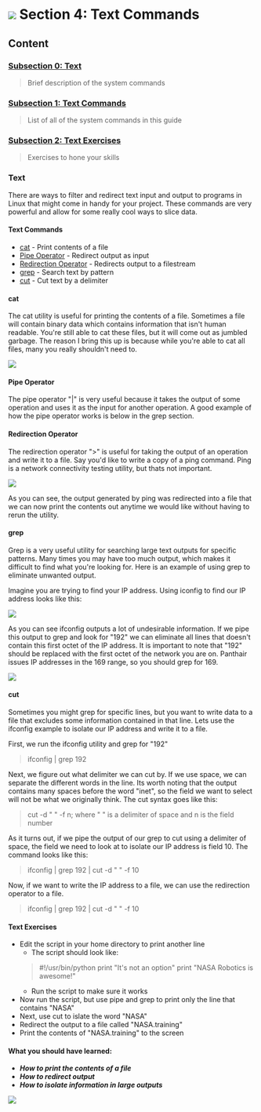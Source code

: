 ![](../images/artemis.png)
Section 4: Text Commands
=====

## Content

### [Subsection 0: Text](#text)
> Brief description of the system commands
### [Subsection 1: Text Commands](#text-commands)
> List of all of the system commands in this guide
### [Subsection 2: Text Exercises](#text-exercises)
> Exercises to hone your skills

### Text
There are ways to filter and redirect text input and output to programs in Linux that might come in handy for your project. These commands are very powerful and allow for some really cool ways to slice data.

#### Text Commands

* [cat](#cat)					- Print contents of a file
* [Pipe Operator](#pipe-operator)		- Redirect output as input
* [Redirection Operator](#redirection-operator)	- Redirects output to a filestream
* [grep](#grep)					- Search text by pattern
* [cut](#cut)					- Cut text by a delimiter


#### cat
The cat utility is useful for printing the contents of a file. Sometimes a file will contain binary data which contains information that isn't human readable. You're still able to cat these files, but it will come out as jumbled garbage. The reason I bring this up is because while you're able to cat all files, many you really shouldn't need to.

![](images/garbage.png)

#### Pipe Operator
The pipe operator "|" is very useful because it takes the output of some operation and uses it as the input for another operation. A good example of how the pipe operator works is below in the grep section.

#### Redirection Operator
The redirection operator ">" is useful for taking the output of an operation and write it to a file. Say you'd like to write a copy of a ping command. Ping is a network connectivity testing utility, but thats not important.

![](images/ping.png)

As you can see, the output generated by ping was redirected into a file that we can now print the contents out anytime we would like without having to rerun the utility.

#### grep
Grep is a very useful utility for searching large text outputs for specific patterns. Many times you may have too much output, which makes it difficult to find what you're looking for. Here is an example of using grep to eliminate unwanted output.

Imagine you are trying to find your IP address. Using iconfig to find our IP address looks like this:

![](images/ifconfig.png)

As you can see ifconfig outputs a lot of undesirable information. If we pipe this output to grep and look for "192" we can eliminate all lines that doesn't contain this first octet of the IP address. It is important to note that "192" should be replaced with the first octet of the network you are on. Panthair issues IP addresses in the 169 range, so you should grep for 169.

![](images/grep.png)

#### cut
Sometimes you might grep for specific lines, but you want to write data to a file that excludes some information contained in that line. Lets use the ifconfig example to isolate our IP address and write it to a file.

First, we run the ifconfig utility and grep for "192"

> ifconfig | grep 192

Next, we figure out what delimiter we can cut by. If we use space, we can separate the different words in the line. Its worth noting that the output contains many spaces before the word "inet", so the field we want to select will not be what we originally think. The cut syntax goes like this:

> cut -d " " -f n; where " " is a delimiter of space and n is the field number

As it turns out, if we pipe the output of our grep to cut using a delimiter of space, the field we need to look at to isolate our IP address is field 10. The command looks like this:

> ifconfig | grep 192 | cut -d " " -f 10

Now, if we want to write the IP address to a file, we can use the redirection operator to a file.

> ifconfig | grep 192 | cut -d " " -f 10

#### Text Exercises
* Edit the script in your home directory to print another line
	* The script should look like:
	> #!/usr/bin/python
	> print "It's not an option"
	> print "NASA Robotics is awesome!"
	* Run the script to make sure it works
* Now run the script, but use pipe and grep to print only the line that contains "NASA"
* Next, use cut to islate the word "NASA"
* Redirect the output to a file called "NASA.training"
* Print the contents of "NASA.training" to the screen

#### What you should have learned:

* ***How to print the contents of a file***
* ***How to redirect output***
* ***How to isolate information in large outputs***

![](../images/floridatech.png)
